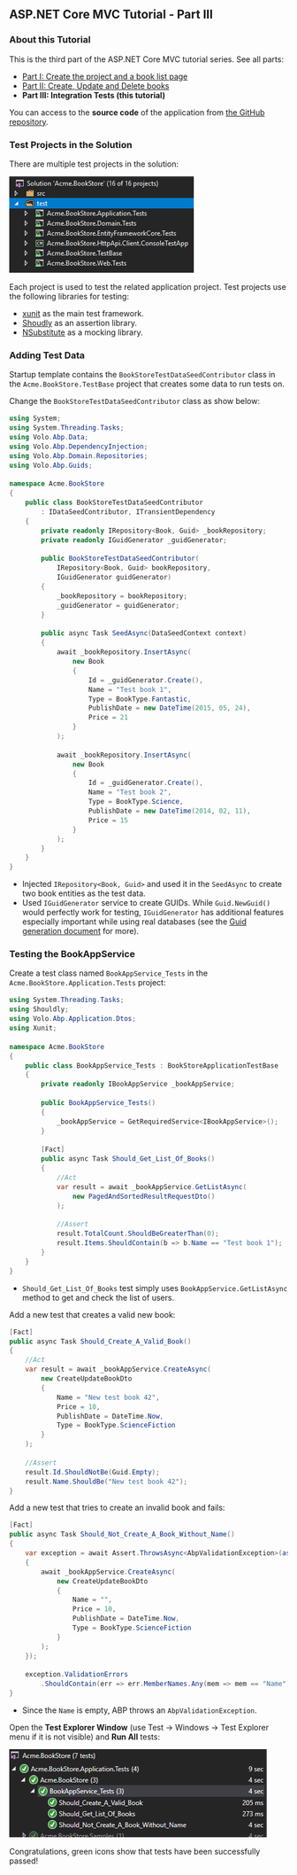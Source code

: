 ## ASP.NET Core MVC Tutorial - Part III

### About this Tutorial

This is the third part of the ASP.NET Core MVC tutorial series. See all parts:

- [Part I: Create the project and a book list page](Part-I.md)
- [Part II: Create, Update and Delete books](Part-II.md)
- **Part III: Integration Tests (this tutorial)**

You can access to the **source code** of the application from [the GitHub repository](https://github.com/volosoft/abp/tree/master/samples/BookStore).

### Test Projects in the Solution

There are multiple test projects in the solution:

![bookstore-test-projects-v2](images/bookstore-test-projects-v2.png)

Each project is used to test the related application project. Test projects use the following libraries for testing:

* [xunit](https://xunit.github.io/) as the main test framework.
* [Shoudly](http://shouldly.readthedocs.io/en/latest/) as an assertion library.
* [NSubstitute](http://nsubstitute.github.io/) as a mocking library.

### Adding Test Data

Startup template contains the `BookStoreTestDataSeedContributor` class in the `Acme.BookStore.TestBase` project that creates some data to run tests on.

Change the `BookStoreTestDataSeedContributor` class as show below:

````C#
using System;
using System.Threading.Tasks;
using Volo.Abp.Data;
using Volo.Abp.DependencyInjection;
using Volo.Abp.Domain.Repositories;
using Volo.Abp.Guids;

namespace Acme.BookStore
{
    public class BookStoreTestDataSeedContributor
        : IDataSeedContributor, ITransientDependency
    {
        private readonly IRepository<Book, Guid> _bookRepository;
        private readonly IGuidGenerator _guidGenerator;

        public BookStoreTestDataSeedContributor(
            IRepository<Book, Guid> bookRepository, 
            IGuidGenerator guidGenerator)
        {
            _bookRepository = bookRepository;
            _guidGenerator = guidGenerator;
        }

        public async Task SeedAsync(DataSeedContext context)
        {
            await _bookRepository.InsertAsync(
                new Book
                {
                    Id = _guidGenerator.Create(),
                    Name = "Test book 1",
                    Type = BookType.Fantastic,
                    PublishDate = new DateTime(2015, 05, 24),
                    Price = 21
                }
            );

            await _bookRepository.InsertAsync(
                new Book
                {
                    Id = _guidGenerator.Create(),
                    Name = "Test book 2",
                    Type = BookType.Science,
                    PublishDate = new DateTime(2014, 02, 11),
                    Price = 15
                }
            );
        }
    }
}
````

* Injected `IRepository<Book, Guid>` and used it in the `SeedAsync` to create two book entities as the test data.
* Used `IGuidGenerator` service to create GUIDs. While `Guid.NewGuid()` would perfectly work for testing, `IGuidGenerator` has additional features especially important while using real databases (see the [Guid generation document](../../Guid-Generation.md) for more).

### Testing the BookAppService

Create a test class named `BookAppService_Tests` in the `Acme.BookStore.Application.Tests` project:

````C#
using System.Threading.Tasks;
using Shouldly;
using Volo.Abp.Application.Dtos;
using Xunit;

namespace Acme.BookStore
{
    public class BookAppService_Tests : BookStoreApplicationTestBase
    {
        private readonly IBookAppService _bookAppService;

        public BookAppService_Tests()
        {
            _bookAppService = GetRequiredService<IBookAppService>();
        }

        [Fact]
        public async Task Should_Get_List_Of_Books()
        {
            //Act
            var result = await _bookAppService.GetListAsync(
                new PagedAndSortedResultRequestDto()
            );

            //Assert
            result.TotalCount.ShouldBeGreaterThan(0);
            result.Items.ShouldContain(b => b.Name == "Test book 1");
        }
    }
}
````

* `Should_Get_List_Of_Books` test simply uses `BookAppService.GetListAsync` method to get and check the list of users.

Add a new test that creates a valid new book:

````C#
[Fact]
public async Task Should_Create_A_Valid_Book()
{
    //Act
    var result = await _bookAppService.CreateAsync(
        new CreateUpdateBookDto
        {
            Name = "New test book 42",
            Price = 10,
            PublishDate = DateTime.Now,
            Type = BookType.ScienceFiction
        }
    );

    //Assert
    result.Id.ShouldNotBe(Guid.Empty);
    result.Name.ShouldBe("New test book 42");
}
````

Add a new test that tries to create an invalid book and fails:

````C#
[Fact]
public async Task Should_Not_Create_A_Book_Without_Name()
{
    var exception = await Assert.ThrowsAsync<AbpValidationException>(async () =>
    {
        await _bookAppService.CreateAsync(
            new CreateUpdateBookDto
            {
                Name = "",
                Price = 10,
                PublishDate = DateTime.Now,
                Type = BookType.ScienceFiction
            }
        );
    });

    exception.ValidationErrors
        .ShouldContain(err => err.MemberNames.Any(mem => mem == "Name"));
}
````

* Since the `Name` is empty, ABP throws an `AbpValidationException`.

Open the **Test Explorer Window** (use Test -> Windows -> Test Explorer menu if it is not visible) and **Run All** tests:

![bookstore-appservice-tests](images/bookstore-appservice-tests.png)

Congratulations, green icons show that tests have been successfully passed!